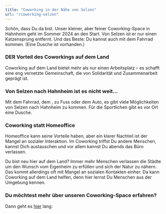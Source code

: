 ```yaml
---
title: "Coworking in der Nähe von Selzen"
url: "/coworking-selzen"
---
```


Schön, dass Du da bist.
Unser kleiner, aber feiner Coworking-Space in Hahnheim geht im Sommer 2024 an den Start.
Von Selzen ist er nur einen Katzensprung entfernt. Und das Beste: Du kannst auch mit dem Fahrrad kommen.
(Eine Dusche ist vorhanden.)

### DER Vorteil des Coworkings auf dem Land

Coworking auf dem Land bietet mehr als nur einen Arbeitsplatz – es schafft eine eng vernetzte Gemeinschaft, die von Solidarität und Zusammenarbeit geprägt ist.

### Von Selzen nach Hahnheim ist es nicht weit...
Mit dem Fahrrad, dem , zu Fuss oder dem Auto, es gibt viele Möglichkeiten von Selzen nach Hahnheim zu kommen.
Für die Sportlichen gibt es vor Ort eine Dusche.

### Coworking statt Homeoffice

Homeoffice kann seine Vorteile haben, aber ein klarer Nachteil ist der Mangel an sozialer Interaktion.
Im Coworking triffst Du andere Menschen, kannst Dich austauschen und vor allem kannst Du abends das Büro verlassen.

Du bist neu hier auf dem Land? Immer mehr Menschen verlassen die Städte um den Wunsch vom Eigenheim zu erfüllen und
sich der Natur zu nähern. Das kommt allerdings oft mit Mangel an sozialen Kontakten einher. Da kann Coworking auf dem Land
helfen, denn hier lernst Du Menschen aus der Umgebung kennen.

### Du möchtest mehr über unseren Coworking-Space erfahren?
Dann geht es [hier](/) lang: 